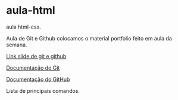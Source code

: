 # aula-html
aula html-css.

Aula de Git e Github colocamos o material portfolio feito em aula da semana. 

[Link slide de git e github](https://www.canva.com/design/DAFILZnj0kw/lqBta4W8bDchtLlPNHAKsQ/edit?utm_content=DAFILZnj0kw&utm_campaign=designshare&utm_medium=link2&utm_source=sharebutton)


[Documentação do Git](https://git-scm.com/docs/git/pt_BR)


[Documentação do GitHub](https://docs.github.com/pt)


Lista de principais comandos. 



